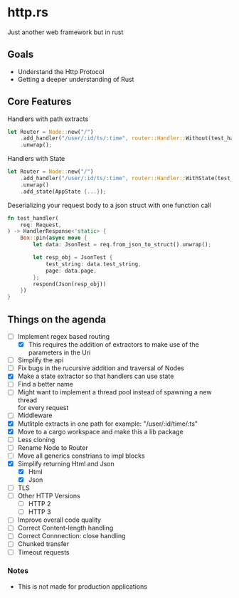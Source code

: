 # http.rs


Just another web framework but in rust

## Goals
* Understand the Http Protocol  
* Getting a deeper understanding of Rust  

## Core Features

Handlers with path extracts  

```rust
let Router = Node::new("/")
    .add_handler("/user/:id/ts/:time", router::Handler::Without(test_handler))
    .unwrap();
```

Handlers with State  

```rust
let Router = Node::new("/")
    .add_handler("/user/:id/ts/:time", router::Handler::WithState(test_handler))
    .unwrap()
    .add_state(AppState {...});
```


Deserializing your request body to a json struct with one function call
 
```rust
fn test_handler(
    req: Request,
) -> HandlerResponse<'static> {
    Box::pin(async move {
        let data: JsonTest = req.from_json_to_struct().unwrap();

        let resp_obj = JsonTest {
            test_string: data.test_string,
            page: data.page,
        };
        respond(Json(resp_obj))
    })
}
```

## Things on the agenda  
* [ ] Implement regex based routing  
    *  [x] This requires the addition of extractors to make use of the parameters in the Uri  
* [ ] Simplify the api  
* [ ] Fix bugs in the rucursive addition and traversal of Nodes   
* [x] Make a state extractor so that handlers can use state  
*  [ ] Find a better name  
*  [ ] Might want to implement a thread pool instead of spawning a new thread  
for every request  
* [ ] Middleware  
* [x]  Mutlitple extracts in one path for example: "/user/:id/time/:ts"
*  [x] Move to a cargo workspace and make this a lib package
*  [ ] Less cloning
*  [ ] Rename Node to Router
*  [ ] Move all generics constrians to impl blocks
*  [x] Simplify returning Html and Json
    * [x] Html 
    * [x] Json  
* [ ] TLS
* [ ] Other HTTP Versions
   * [ ] HTTP 2
   * [ ] HTTP 3
* [ ] Improve overall code quality
* [ ] Correct Content-length handling 
* [ ] Correct Connnection: close handling
* [ ] Chunked transfer
* [ ] Timeout requests

### Notes
* This is not made for production applications

